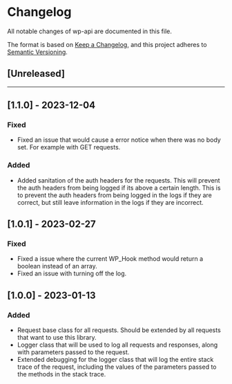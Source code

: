 # Changelog

All notable changes of wp-api are documented in this file.

The format is based on [Keep a Changelog](https://keepachangelog.com/en/1.0.0/),
and this project adheres to [Semantic Versioning](https://semver.org/spec/v2.0.0.html).

## [Unreleased]

------------------
## [1.1.0] - 2023-12-04
### Fixed
* Fixed an issue that would cause a error notice when there was no body set. For example with GET requests.

### Added
* Added sanitation of the auth headers for the requests. This will prevent the auth headers from being logged if its above a certain length. This is to prevent the auth headers from being logged in the logs if they are correct, but still leave information in the logs if they are incorrect.

## [1.0.1] - 2023-02-27

### Fixed

* Fixed a issue where the current WP_Hook method would return a boolean instead of an array.
* Fixed an issue with turning off the log.

## [1.0.0] - 2023-01-13

### Added

* Request base class for all requests. Should be extended by all requests that want to use this library.
* Logger class that will be used to log all requests and responses, along with parameters passed to the request.
* Extended debugging for the logger class that will log the entire stack trace of the request, including the values of the parameters passed to the methods in the stack trace.
